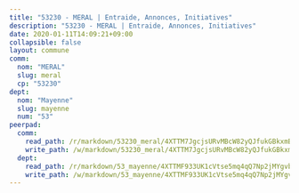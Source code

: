 ```yaml
---
title: "53230 - MERAL | Entraide, Annonces, Initiatives"
description: "53230 - MERAL | Entraide, Annonces, Initiatives"
date: 2020-01-11T14:09:21+09:00
collapsible: false
layout: commune
comm:
  nom: "MERAL"
  slug: meral
  cp: "53230"
dept:
  nom: "Mayenne"
  slug: mayenne
  num: "53"
peerpad:
  comm:
    read_path: /r/markdown/53230_meral/4XTTM7JgcjsURvMBcW82yQJfukGBkxmBVXuaMn186nvbDLgZw
    write_path: /w/markdown/53230_meral/4XTTM7JgcjsURvMBcW82yQJfukGBkxmBVXuaMn186nvbDLgZw-K3TgU2UPD5zwLXvpWeqJ52ELGAWsD96SKaZiduRFyhVxHXoJB9uts47EGKmxBhrdfApk6D6mwdi9s58wV7xqfJz4KiF4Z6jR6mYLh164E3B1jswfXnybRr7A9mZuwo32AWi9y7KX
  dept:
    read_path: /r/markdown/53_mayenne/4XTTMF933UK1cVtse5mq4qQ7Np2jMYgvbp6qouY9MWyoeWY43
    write_path: /w/markdown/53_mayenne/4XTTMF933UK1cVtse5mq4qQ7Np2jMYgvbp6qouY9MWyoeWY43-K3TgUcgqTBNoSTxPqkZ94HV7ydPjBnvnBue9tEiK9jakhdXjxdo4Br4iK1oa2CDh4yEVWX1tFyjU9wvcKRuNLDocpAE5TJXkqSv2docSVtfLpqmkB6Zf1obqgGj7oAqY4ytCV5Es
---
```


